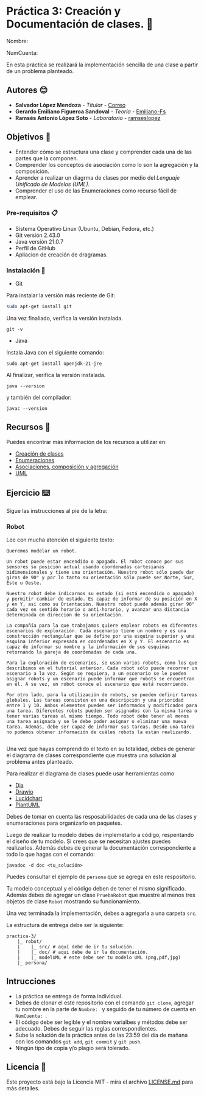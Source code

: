 # Práctica 3: Creación y Documentación de clases. 📌

Nombre:

NumCuenta:

En esta práctica se realizará la implementación sencilla de una clase a partir de un problema planteado.

## Autores 😊
* **Salvador López Mendoza** - *Titular* - [Correo](slm@ciencias.unam.mx)
* **Gerardo Emiliano Figueroa Sandoval** - *Teoría* - [Emiliano-Fs](https://github.com/Emiliano-FS)
* **Ramsés Antonio López Soto** - *Laboratorio* - [ramseslopez](https://github.com/ramseslopez)
  
## Objetivos 🚀

- Entender cómo se estructura una clase y comprender cada una de las partes que la componen.
- Comprender los conceptos de asociación como lo son la agregación y la composición.
- Aprender a realizar un diagrma de clases por medio del _Lenguaje Unificado de Modelos (UML)_.
- Comprender el uso de las Enumeraciones como recurso fácil de emplear.

### Pre-requisitos 📋

- Sistema Operativo Linux (Ubuntu, Debian, Fedora, etc.)
- Git versión 2.43.0
- Java versión 21.0.7
- Perfil de GitHub
- Apliacion de creación de dragramas.

### Instalación 🔧

- Git

Para instalar la versión más reciente de Git:

```bash
sudo apt-get install git

```
Una vez finaliado, verifica la versión instalada.

```
git -v
```

- Java
  
Instala Java con el siguiente comando:

```
sudo apt-get install openjdk-21-jre
```

Al finalizar, verifica la versión instalada.

```
java --version
```
y también del compilador:

```
javac --version
``` 


## Recursos 📖

Puedes encontrar más información de los recursos a utilizar en:

- [Creación de clases](https://www.geeksforgeeks.org/java/classes-objects-java/)
- [Enumeraciones](https://www.geeksforgeeks.org/java/enum-in-java/)
- [Asociaciones, composición y agregación](https://www.geeksforgeeks.org/java/association-composition-aggregation-java/)
- [UML](https://www.tutorialspoint.com/uml/index.htm)

## Ejercicio ⌨️

Sigue las instrucciones al pie de la letra:

### Robot 

Lee con mucha atención el siguiente texto:

```
Queremos modelar un robot. 

Un robot puede estar encendido o apagado. El robot conoce por sus sensores su posición actual usando coordenadas cartesianas bidimensionales y tiene una orientación. Nuestro robot sólo puede dar giros de 90° y por lo tanto su orientación sólo puede ser Norte, Sur, Este u Oeste.

Nuestro robot debe indicarnos su estado (si está encendido o apagado) y permitir cambiar de estado. Es capaz de informar de su posición en X y en Y, así como su Orientación. Nuestro robot puede además girar 90° cada vez en sentido horario o anti-horario, y avanzar una distancia determinada en dirección de su orientación.
 
La compañía para la que trabajamos quiere emplear robots en diferentes escenarios de exploración. Cada escenario tiene un nombre y es una construcción rectangular que se define por una esquina superior y una esquina inferior expresada en coordenadas en X y Y. El escenario es capaz de informar su nombre y la información de sus esquinas retornando la pareja de coordenadas de cada una.
 
Para la exploración de escenarios, se usan varios robots, como los que describimos en el tutorial anterior. Cada robot sólo puede recorrer un escenario a la vez. Según se requiera, a un escenario se le pueden asignar robots y un escenario puede informar qué robots se encuentran en él. A su vez, un robot conoce el escenario que está recorriendo.
 
Por otro lado, para la utilización de robots, se pueden definir tareas globales. Las tareas consisten en una descripción y una prioridad entre 1 y 10. Ambos elementos pueden ser informados y modificados para una tarea. Diferentes robots pueden ser asignados con la misma tarea o tener varias tareas al mismo tiempo. Todo robot debe tener al menos una tarea asignada y se le debe poder asignar o eliminar una nueva tarea. Además, debe ser capaz de informar sus tareas. Desde una tarea no podemos obtener información de cuáles robots la están realizando.
 
```

Una vez que hayas comprendido el texto en su totalidad, debes de generar el diagrama de clases correspondiente que muestra una solución al problema antes planteado.

Para realizar el diagrama de clases puede usar herramientas como 

- [Dia](http://dia-installer.de/index.html.es)
- [Drawio](https://www.drawio.com/blog/uml-class-diagrams)
- [Lucidchart](https://www.lucidchart.com/pages/es/tutorial-de-diagrama-de-clases-uml)
- [PlantUML](https://plantuml.com/es/class-diagram)

Debes de tomar en cuenta las resposabilidades de cada una de las clases y enumeraciones para organizarlo en paquetes.

Luego de realizar tu modelo debes de implemetarlo a código, respentando el diseño de tu modelo. Si crees que se necesitan ajustes puedes realizarlos. Además debes de generar la documentación correspondiente a todo lo que hagas con el comando:

```
javadoc -d doc <tu_solución>
```

Puedes consultar el ejemplo de `persona` que se agrega en este respositorio.

Tu modelo conceptual y el código deben de tener el mismo significado. Además debes de agregar un clase `PruebaRobot` que muestre al menos tres objetos de clase `Robot` mostrando su funcionamiento.

Una vez terminada la implementación, debes a agregarla a una carpeta `src`.

La estructura de entrega debe ser la siguiente:

```
practica-3/
    |_ robot/
    |    |_ src/ # aquí debe de ir tu solución.
    |    |_ doc/ # aqui debe de ir la documentación.
    |    |_ modelUML # este debe ser tu modelo UML (png,pdf,jpg)
    |_ persona/
```

## Intrucciones

* La práctica se entrega de forma individual.
* Debes de clonar el este repositorio con el comando `git clone`, agregar tu nombre en la parte de `Nombre: ` y seguido de tu número de cuenta en `NumCuenta: `.
* El código debe ser legible y el nombre varialbes y métodos debe ser adecuado. Debes de seguir las reglas correspondientes.
* Sube la solución de la práctica antes de las 23:59 del día de mañana con los comandos `git add`, `git commit` y `git push`.
* Ningún tipo de copia y/o plagio será tolerado.

## Licencia 📄

Este proyecto está bajo la Licencia MIT - mira el archivo [LICENSE.md](LICENSE.md) para más detalles.